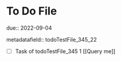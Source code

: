 # To Do File

due:: 2022-09-04

metadatafield:: todoTestFile_345_22

- [ ] Task of todoTestFile_345 1 [[Query me]]
